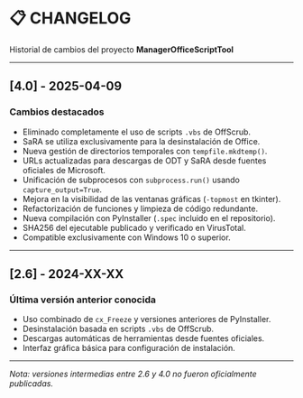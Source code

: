 # 📋 CHANGELOG

Historial de cambios del proyecto **ManagerOfficeScriptTool**

---

## [4.0] - 2025-04-09
### Cambios destacados
- Eliminado completamente el uso de scripts `.vbs` de OffScrub.
- SaRA se utiliza exclusivamente para la desinstalación de Office.
- Nueva gestión de directorios temporales con `tempfile.mkdtemp()`.
- URLs actualizadas para descargas de ODT y SaRA desde fuentes oficiales de Microsoft.
- Unificación de subprocesos con `subprocess.run()` usando `capture_output=True`.
- Mejora en la visibilidad de las ventanas gráficas (`-topmost` en tkinter).
- Refactorización de funciones y limpieza de código redundante.
- Nueva compilación con PyInstaller (`.spec` incluido en el repositorio).
- SHA256 del ejecutable publicado y verificado en VirusTotal.
- Compatible exclusivamente con Windows 10 o superior.

---

## [2.6] - 2024-XX-XX
### Última versión anterior conocida
- Uso combinado de `cx_Freeze` y versiones anteriores de PyInstaller.
- Desinstalación basada en scripts `.vbs` de OffScrub.
- Descargas automáticas de herramientas desde fuentes oficiales.
- Interfaz gráfica básica para configuración de instalación.

---

*Nota: versiones intermedias entre 2.6 y 4.0 no fueron oficialmente publicadas.*